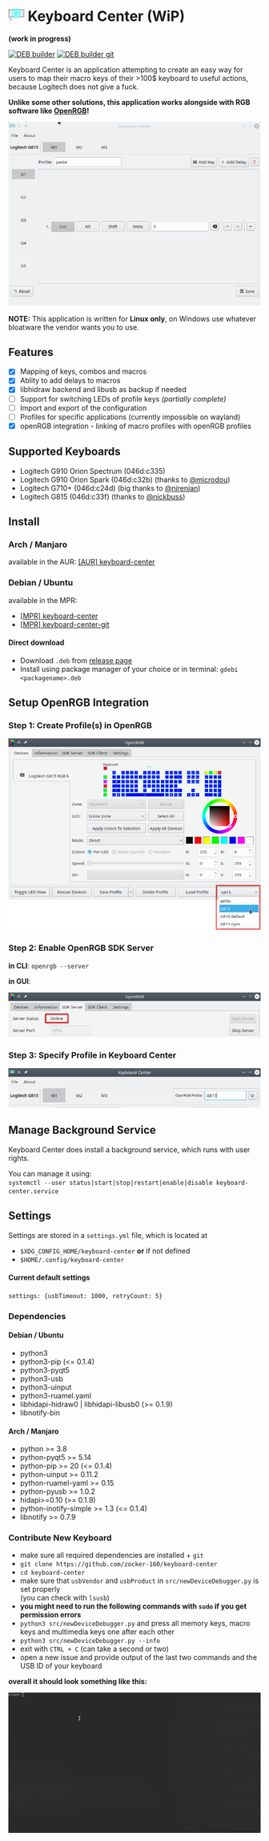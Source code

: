 # ![](images/g910-icon.png) Keyboard Center (WiP)

**(work in progress)**

[![DEB builder](https://github.com/zocker-160/keyboard-center/actions/workflows/debbuilder.yml/badge.svg)](https://github.com/zocker-160/keyboard-center/actions/workflows/debbuilder.yml)
[![DEB builder git](https://github.com/zocker-160/keyboard-center/actions/workflows/debbuilder-git.yml/badge.svg)](https://github.com/zocker-160/keyboard-center/actions/workflows/debbuilder-git.yml)

Keyboard Center is an application attempting to create an easy way for users to map their macro keys of their >100$ keyboard to useful actions, because Logitech does not give a fuck.

**Unlike some other solutions, this application works alongside with RGB software like [OpenRGB](https://openrgb.org/)!**

![showcase](images/animation2.gif)

**NOTE:** This application is written for **Linux only**, on Windows use whatever bloatware the vendor wants you to use.

## Features

- [x] Mapping of keys, combos and macros
- [x] Ablity to add delays to macros
- [x] libhidraw backend and libusb as backup if needed
- [ ] Support for switching LEDs of profile keys *(partially complete)*
- [ ] Import and export of the configuration
- [ ] Profiles for specific applications (currently impossible on wayland)
- [x] openRGB integration - linking of macro profiles with openRGB profiles

## Supported Keyboards

- Logitech G910 Orion Spectrum (046d:c335)
- Logitech G910 Orion Spark (046d:c32b) (thanks to [@microdou](https://github.com/microdou))
- Logitech G710+ (046d:c24d) (big thanks to [@nirenjan](https://github.com/nirenjan))
- Logitech G815 (046d:c33f) (thanks to [@nickbuss](https://github.com/nickbuss))

## Install

### Arch / Manjaro

available in the AUR: [[AUR] keyboard-center](https://aur.archlinux.org/packages/keyboard-center/)

### Debian / Ubuntu

available in the MPR: 
- [[MPR] keyboard-center](https://mpr.hunterwittenborn.com/packages/keyboard-center/)
- [[MPR] keyboard-center-git](https://mpr.hunterwittenborn.com/packages/keyboard-center-git/)

#### Direct download

- Download `.deb` from [release page](https://github.com/zocker-160/keyboard-center/releases)
- Install using package manager of your choice or in terminal: `gdebi <packagename>.deb`

## Setup OpenRGB Integration
### Step 1: Create Profile(s) in OpenRGB
![OpenRGBprofiles](images/OpenRGBprofiles.png)

### Step 2: Enable OpenRGB SDK Server
**in CLI**: `openrgb --server`

**in GUI**:

![OpenRGBserver](images/OpenRGBserver.png)

### Step 3: Specify Profile in Keyboard Center

![OpenRGBkeyboardcenter](images/OpenRGBkeyboardc.png)

## Manage Background Service

Keyboard Center does install a background service, which runs with user rights.

You can manage it using:\
`systemctl --user status|start|stop|restart|enable|disable keyboard-center.service`

## Settings

Settings are stored in a `settings.yml` file, which is located at
- `$XDG_CONFIG_HOME/keyboard-center` **or** if not defined
- `$HOME/.config/keyboard-center`

#### Current default settings
`settings: {usbTimeout: 1000, retryCount: 5}`

### Dependencies
#### Debian / Ubuntu
- python3
- python3-pip (<= 0.1.4)
- python3-pyqt5
- python3-usb
- python3-uinput
- python3-ruamel.yaml
- libhidapi-hidraw0 | libhidapi-libusb0 (>= 0.1.9)
- libnotify-bin

#### Arch / Manjaro
- python >= 3.8
- python-pyqt5 >= 5.14
- python-pip >= 20 (<= 0.1.4)
- python-uinput >= 0.11.2
- python-ruamel-yaml >= 0.15
- python-pyusb >= 1.0.2
- hidapi>=0.10 (>= 0.1.9)
- python-inotify-simple >= 1.3 (<= 0.1.4)
- libnotify >= 0.7.9

### Contribute New Keyboard

- make sure all required dependencies are installed + `git`
- `git clone https://github.com/zocker-160/keyboard-center`
- `cd keyboard-center`
- make sure that `usbVendor` and `usbProduct` in `src/newDeviceDebugger.py` is set properly\
(you can check with `lsusb`)
- **you might need to run the following commands with `sudo` if you get permission errors**
- `python3 src/newDeviceDebugger.py` and press all memory keys, macro keys and multimedia keys one after each other
- `python3 src/newDeviceDebugger.py --info`
- exit with `CTRL + C` (can take a second or two)
- open a new issue and provide output of the last two commands and the USB ID of your keyboard

**overall it should look something like this:**

![addKeyAnim](images/KeyboardCenter_add.gif)
